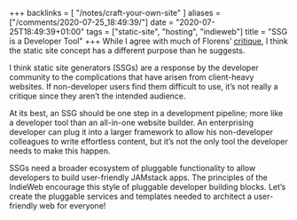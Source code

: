 +++
backlinks = [
    "/notes/craft-your-own-site"
]
aliases = ["/comments/2020-07-25_18:49:39/"]
date = "2020-07-25T18:49:39+01:00"
tags = ["static-site", "hosting", "indieweb"]
title = "SSG is a Developer Tool"
+++
While I agree with much of Florens’ [critique](https://fvsch.com/static-site-generators), I think the static site concept has a different purpose than he suggests.

I think static site generators (SSGs) are a response by the developer community to the complications that have arisen from client-heavy websites. If non-developer users find them difficult to use, it’s not really a critique since they aren’t the intended audience.

At its best, an SSG should be one step in a development pipeline; more like a developer tool than an all-in-one website builder. An enterprising developer can plug it into a larger framework to allow his non-developer colleagues to write effortless content, but it’s not the only tool the developer needs to make this happen.

SSGs need a broader ecosystem of pluggable functionality to allow developers to build user-friendly JAMstack apps. The principles of the IndieWeb encourage this style of pluggable developer building blocks. Let’s create the pluggable services and templates needed to architect a user-friendly web for everyone!
